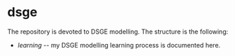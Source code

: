 # dsge

The repository is devoted to DSGE modelling. The structure is the following:
- *learning* -- my DSGE modelling learning process is documented here.